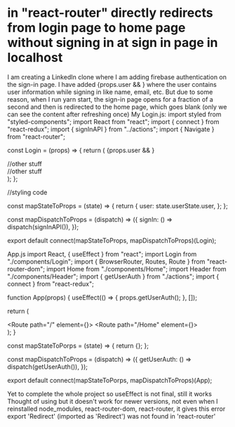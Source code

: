 
# <Navigate/> in "react-router" directly redirects from login page to home page without signing in at sign in page in localhost

I am creating a LinkedIn clone where I am adding firebase authentication on the sign-in page. I have added {props.user && <Navigate to="/home" />} where the user contains user information while signing in like name, email, etc.
But due to some reason, when I run yarn start, the sign-in page opens for a fraction of a second and then is redirected to the home page, which goes blank (only we can see the content after refreshing once)
My Login.js:
import styled from "styled-components";
import React from "react";
import { connect } from "react-redux";
import { signInAPI } from "../actions";
import { Navigate } from "react-router";

const Login = (props) => {
  return (
    <Container>
      {props.user && <Navigate to="/home" />}
      <Nav>
        //other stuff
      </Nav>
      <Section>
        //other stuff
      </Section>
    </Container>
  );
};

//styling code

const mapStateToProps = (state) => {
  return {
    user: state.userState.user,
  };
};

const mapDispatchToProps = (dispatch) => ({
  signIn: () => dispatch(signInAPI()),
});

export default connect(mapStateToProps, mapDispatchToProps)(Login);

App.js
import React, { useEffect } from "react";
import Login from "./components/Login";
import { BrowserRouter, Routes, Route } from "react-router-dom";
import Home from "./components/Home";
import Header from "./components/Header";
import { getUserAuth } from "./actions";
import { connect } from "react-redux";

function App(props) {
  useEffect(() => {
    props.getUserAuth();
  }, []); 

  return (
    <div className="App">
      <BrowserRouter>
        <Routes>
          <Route path="/" element={<Login />}></Route>
        </Routes>
      </BrowserRouter>
      <BrowserRouter>
        <Routes>
          <Route path="/Home" element={<Home />}></Route>
        </Routes>
      </BrowserRouter>
    </div>
  );
}

const mapStateToPorps = (state) => {
  return {};
};

const mapDispatchToProps = (dispatch) => ({
  getUserAuth: () => dispatch(getUserAuth()),
});

export default connect(mapStateToPorps, mapDispatchToProps)(App);

Yet to complete the whole project so useEffect is not final, still it works
Thought of using <Redirect /> but it doesn't work for newer versions, not even when I reinstalled node_modules, react-router-dom, react-router, it gives this error export 'Redirect' (imported as 'Redirect') was not found in 'react-router'

        